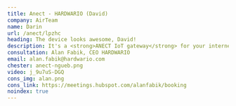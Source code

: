 ```yaml
---
title: Anect - HARDWARIO (David)
company: AirTeam
name: Darin
url: /anect/lpzhc
heading: The device looks awesome, David!
description: It's a <strong>ANECT IoT gateway</strong> for your internet of thing innovations.<br/><br/>Interested?
consultation: Alan Fabik, CEO HARDWARIO
email: alan.fabik@hardwario.com
chester: anect-ngueb.png
video: j_9u7uS-DGQ
cons_img: alan.png
cons_link: https://meetings.hubspot.com/alanfabik/booking
noindex: true
---
```

